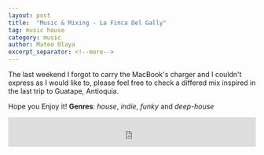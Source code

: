 ```yaml
---
layout: post
title:  "Music & Mixing - La Finca Del Gally"
tag: music house
category: music
author: Mateo Olaya
excerpt_separator: <!--more-->
---
```


The last weekend I forgot to carry the MacBook's charger and I couldn't express as I would like to, please feel free to check a differed mix inspired in the last trip to Guatape, Antioquia.

Hope you Enjoy it!
**Genres**: *house*, *indie*, *funky* and *deep-house*

<!--more-->
<iframe width="100%" height="60" src="https://www.mixcloud.com/widget/iframe/?hide_cover=1&mini=1&feed=%2Fmolayab%2Fsep-23rd-2020-el-desquite-del-missing-cargador%2F" frameborder="0" ></iframe>